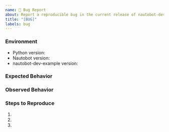 ```yaml
---
name: 🐛 Bug Report
about: Report a reproducible bug in the current release of nautobot-dev-example
title: "[BUG]"
labels: bug
---
```


### Environment
* Python version:  <!-- Example: 3.11.4 -->
* Nautobot version:  <!-- Example: 2.0.0 -->
* nautobot-dev-example version:  <!-- Example: 1.0.0 -->

<!-- What did you expect to happen? -->
### Expected Behavior


<!-- What happened instead? -->
### Observed Behavior

<!--
    Describe in detail the exact steps that someone else can take to reproduce
    this bug using the current release.
-->
### Steps to Reproduce
1.
2.
3.
